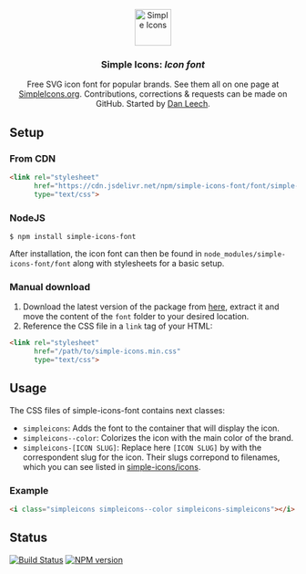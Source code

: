<p align="center">
<a href="https://simpleicons.org/">
<img src="https://simpleicons.org/icons/simpleicons.svg" alt="Simple Icons" width=64 height=64>
</a>
<h3 align="center">Simple Icons: <em>Icon font</em></h3>
<p align="center">
Free SVG icon font for popular brands. See them all on one page at <a href="https://simpleicons.org">SimpleIcons.org</a>. Contributions, corrections & requests can be made on GitHub. Started by <a href="https://twitter.com/bathtype">Dan Leech</a>.</p>
</p>

## Setup

### From CDN

```html
<link rel="stylesheet"
      href="https://cdn.jsdelivr.net/npm/simple-icons-font/font/simple-icons.min.css"
      type="text/css">
```

### NodeJS

```
$ npm install simple-icons-font
```

After installation, the icon font can then be found in `node_modules/simple-icons-font/font` along with stylesheets for a basic setup.

### Manual download

1. Download the latest version of the package from [here][npm-registry-tarball-link], extract it and move the content of the `font` folder to your desired location. 
1. Reference the CSS file in a `link` tag of your HTML:

```html
<link rel="stylesheet"
      href="/path/to/simple-icons.min.css"
      type="text/css">
```

## Usage

The CSS files of simple-icons-font contains next classes:

- `simpleicons`: Adds the font to the container that will display the icon.
- `simpleicons--color`: Colorizes the icon with the main color of the brand.
- `simpleicons-[ICON SLUG]`: Replace here `[ICON SLUG]` by with the correspondent slug for the icon. Their slugs correpond to filenames, which you can see listed in [simple-icons/icons][simple-icons--icons-dir-link].

### Example

```html
<i class="simpleicons simpleicons--color simpleicons-simpleicons"></i>
```

## Status

[![Build Status][build-status-image]][build-status-link]
[![NPM version][npm-version-image]][npm-package-link]

[build-status-image]: https://img.shields.io/github/workflow/status/simple-icons/simple-icons-font/Verify/develop?logo=github
[build-status-link]: https://github.com/simple-icons/simple-icons-font/actions?query=workflow%3AVerify+branch%3Adevelop
[npm-version-image]: https://img.shields.io/npm/v/simple-icons-font?logo=npm
[npm-package-link]: https://www.npmjs.com/package/simple-icons-font
[simple-icons--icons-dir-link]: https://github.com/simple-icons/simple-icons/tree/develop/icons
[npm-registry-tarball-link]: https://registry.npmjs.org/simple-icons-font/-/simple-icons-font-2.0.0.tgz

